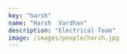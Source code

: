 ```yaml
---
key: "harsh"
name: "Harsh  Vardhan"
description: "Electrical Team"
image: /images/people/harsh.jpg
---
```

